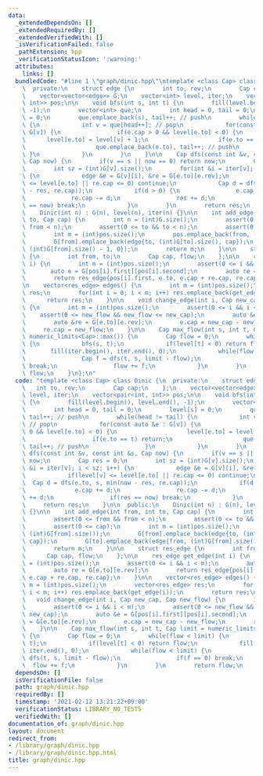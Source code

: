 ```yaml
---
data:
  _extendedDependsOn: []
  _extendedRequiredBy: []
  _extendedVerifiedWith: []
  _isVerificationFailed: false
  _pathExtension: hpp
  _verificationStatusIcon: ':warning:'
  attributes:
    links: []
  bundledCode: "#line 1 \"graph/dinic.hpp\"\ntemplate <class Cap> class Dinic {\n\
    \  private:\n    struct edge {\n        int to, rev;\n        Cap cap;\n    };\n\
    \    vector<vector<edge>> G;\n    vector<int> level, iter;\n    vector<pair<int,\
    \ int>> pos;\n\n    void bfs(int s, int t) {\n        fill(level.begin(), level.end(),\
    \ -1);\n        vector<int> que;\n        int head = 0, tail = 0;\n        level[s]\
    \ = 0;\n        que.emplace_back(s), tail++; // push\n        while(head != tail)\
    \ {\n            int v = que[head++]; // pop\n            for(const auto &e :\
    \ G[v]) {\n                if(e.cap > 0 && level[e.to] < 0) {\n              \
    \      level[e.to] = level[v] + 1;\n                    if(e.to == t) return;\n\
    \                    que.emplace_back(e.to), tail++; // push\n               \
    \ }\n            }\n        }\n    }\n\n    Cap dfs(const int &v, const int &s,\
    \ Cap now) {\n        if(v == s || now == 0) return now;\n        Cap res = 0;\n\
    \        int sz = (int)G[v].size();\n        for(int &i = iter[v]; i < sz; i++)\
    \ {\n            edge &e = G[v][i], &re = G[e.to][e.rev];\n            if(level[v]\
    \ <= level[e.to] || re.cap <= 0) continue;\n            Cap d = dfs(e.to, s, min(now\
    \ - res, re.cap));\n            if(d > 0) {\n                e.cap += d;\n   \
    \             re.cap -= d;\n                res += d;\n                if(res\
    \ == now) break;\n            }\n        }\n        return res;\n    }\n\n  public:\n\
    \    Dinic(int n) : G(n), level(n), iter(n) {}\n\n    int add_edge(int from, int\
    \ to, Cap cap) {\n        int n = (int)G.size();\n        assert(0 <= from &&\
    \ from < n);\n        assert(0 <= to && to < n);\n        assert(0 <= cap);\n\
    \        int m = (int)pos.size();\n        pos.emplace_back(from, (int)G[from].size());\n\
    \        G[from].emplace_back(edge{to, (int)G[to].size(), cap});\n        G[to].emplace_back(edge{from,\
    \ (int)G[from].size() - 1, 0});\n        return m;\n    }\n\n    struct res_edge\
    \ {\n        int from, to;\n        Cap cap, flow;\n    };\n\n    res_edge get_edge(int\
    \ i) {\n        int m = (int)pos.size();\n        assert(0 <= i && i < m);\n \
    \       auto e = G[pos[i].first][pos[i].second];\n        auto re = G[e.to][e.rev];\n\
    \        return res_edge{pos[i].first, e.to, e.cap + re.cap, re.cap};\n    }\n\
    \n    vector<res_edge> edges() {\n        int m = (int)pos.size();\n        vector<res_edge>\
    \ res;\n        for(int i = 0; i < m; i++) res.emplace_back(get_edge(i));\n  \
    \      return res;\n    }\n\n    void change_edge(int i, Cap new_cap, Cap new_flow)\
    \ {\n        int m = (int)pos.size();\n        assert(0 <= i && i < m);\n    \
    \    assert(0 <= new_flow && new_flow <= new_cap);\n        auto &e = G[pos[i].first][pos[i].second];\n\
    \        auto &re = G[e.to][e.rev];\n        e.cap = new_cap - new_flow;\n   \
    \     re.cap = new_flow;\n    }\n\n    Cap max_flow(int s, int t, Cap limit =\
    \ numeric_limits<Cap>::max()) {\n        Cap flow = 0;\n        while(flow < limit)\
    \ {\n            bfs(s, t);\n            if(level[t] < 0) return flow;\n     \
    \       fill(iter.begin(), iter.end(), 0);\n            while(flow < limit) {\n\
    \                Cap f = dfs(t, s, limit - flow);\n                if(f == 0)\
    \ break;\n                flow += f;\n            }\n        }\n        return\
    \ flow;\n    }\n};\n"
  code: "template <class Cap> class Dinic {\n  private:\n    struct edge {\n     \
    \   int to, rev;\n        Cap cap;\n    };\n    vector<vector<edge>> G;\n    vector<int>\
    \ level, iter;\n    vector<pair<int, int>> pos;\n\n    void bfs(int s, int t)\
    \ {\n        fill(level.begin(), level.end(), -1);\n        vector<int> que;\n\
    \        int head = 0, tail = 0;\n        level[s] = 0;\n        que.emplace_back(s),\
    \ tail++; // push\n        while(head != tail) {\n            int v = que[head++];\
    \ // pop\n            for(const auto &e : G[v]) {\n                if(e.cap >\
    \ 0 && level[e.to] < 0) {\n                    level[e.to] = level[v] + 1;\n \
    \                   if(e.to == t) return;\n                    que.emplace_back(e.to),\
    \ tail++; // push\n                }\n            }\n        }\n    }\n\n    Cap\
    \ dfs(const int &v, const int &s, Cap now) {\n        if(v == s || now == 0) return\
    \ now;\n        Cap res = 0;\n        int sz = (int)G[v].size();\n        for(int\
    \ &i = iter[v]; i < sz; i++) {\n            edge &e = G[v][i], &re = G[e.to][e.rev];\n\
    \            if(level[v] <= level[e.to] || re.cap <= 0) continue;\n          \
    \  Cap d = dfs(e.to, s, min(now - res, re.cap));\n            if(d > 0) {\n  \
    \              e.cap += d;\n                re.cap -= d;\n                res\
    \ += d;\n                if(res == now) break;\n            }\n        }\n   \
    \     return res;\n    }\n\n  public:\n    Dinic(int n) : G(n), level(n), iter(n)\
    \ {}\n\n    int add_edge(int from, int to, Cap cap) {\n        int n = (int)G.size();\n\
    \        assert(0 <= from && from < n);\n        assert(0 <= to && to < n);\n\
    \        assert(0 <= cap);\n        int m = (int)pos.size();\n        pos.emplace_back(from,\
    \ (int)G[from].size());\n        G[from].emplace_back(edge{to, (int)G[to].size(),\
    \ cap});\n        G[to].emplace_back(edge{from, (int)G[from].size() - 1, 0});\n\
    \        return m;\n    }\n\n    struct res_edge {\n        int from, to;\n  \
    \      Cap cap, flow;\n    };\n\n    res_edge get_edge(int i) {\n        int m\
    \ = (int)pos.size();\n        assert(0 <= i && i < m);\n        auto e = G[pos[i].first][pos[i].second];\n\
    \        auto re = G[e.to][e.rev];\n        return res_edge{pos[i].first, e.to,\
    \ e.cap + re.cap, re.cap};\n    }\n\n    vector<res_edge> edges() {\n        int\
    \ m = (int)pos.size();\n        vector<res_edge> res;\n        for(int i = 0;\
    \ i < m; i++) res.emplace_back(get_edge(i));\n        return res;\n    }\n\n \
    \   void change_edge(int i, Cap new_cap, Cap new_flow) {\n        int m = (int)pos.size();\n\
    \        assert(0 <= i && i < m);\n        assert(0 <= new_flow && new_flow <=\
    \ new_cap);\n        auto &e = G[pos[i].first][pos[i].second];\n        auto &re\
    \ = G[e.to][e.rev];\n        e.cap = new_cap - new_flow;\n        re.cap = new_flow;\n\
    \    }\n\n    Cap max_flow(int s, int t, Cap limit = numeric_limits<Cap>::max())\
    \ {\n        Cap flow = 0;\n        while(flow < limit) {\n            bfs(s,\
    \ t);\n            if(level[t] < 0) return flow;\n            fill(iter.begin(),\
    \ iter.end(), 0);\n            while(flow < limit) {\n                Cap f =\
    \ dfs(t, s, limit - flow);\n                if(f == 0) break;\n              \
    \  flow += f;\n            }\n        }\n        return flow;\n    }\n};"
  dependsOn: []
  isVerificationFile: false
  path: graph/dinic.hpp
  requiredBy: []
  timestamp: '2021-02-12 13:21:22+09:00'
  verificationStatus: LIBRARY_NO_TESTS
  verifiedWith: []
documentation_of: graph/dinic.hpp
layout: document
redirect_from:
- /library/graph/dinic.hpp
- /library/graph/dinic.hpp.html
title: graph/dinic.hpp
---
```

